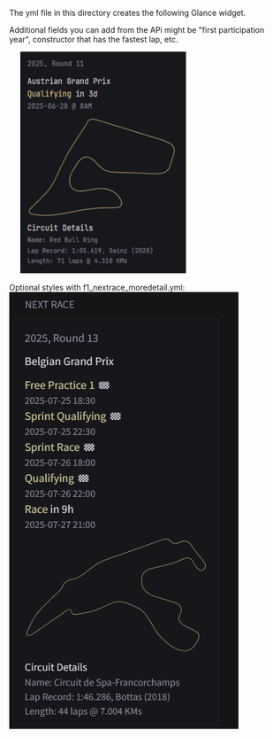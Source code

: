 The yml file in this directory creates the following Glance widget.

Additional fields you can add from the APi might be "first participation year", constructor that has the fastest lap, etc. 

<img src="./next_race.png" width="300px" height = "400px" hspace="20px" />

Optional styles with f1_nextrace_moredetail.yml:
<img src="./next_race_more_detail.png">
